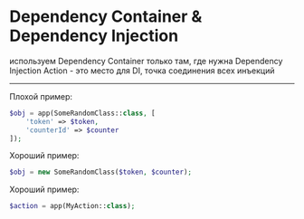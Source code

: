# Dependency Container & Dependency Injection

используем Dependency Container только там, где нужна Dependency Injection
Action - это место для DI, точка соединения всех инъекций

---
Плохой пример:
```php
$obj = app(SomeRandomClass::class, [
    'token' => $token,
    'counterId' => $counter
]);
```

Хороший пример:
```php
$obj = new SomeRandomClass($token, $counter);
```

Хороший пример:
```php
$action = app(MyAction::class);
```

